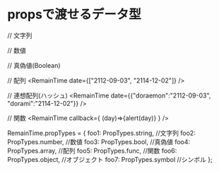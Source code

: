 # propsで渡せるデータ型

// 文字列
<RemainTime date="2112-09-03 00:00:00" />

// 数値
<RemainTime time={4502271600000} />

// 真偽値(Boolean)
<RemainTime isDate={true} />

// 配列
<RemainTime date={["2112-09-03", "2114-12-02"]} />

// 連想配列(ハッシュ)
<RemainTime date={{"doraemon":"2112-09-03", "dorami":"2114-12-02"}} />

// 関数
<RemainTime callback={ (day)=>{alert(day)} } />


RemainTime.propTypes = {
  foo1: PropTypes.string,   //文字列
  foo2: PropTypes.number,   //数値
  foo3: PropTypes.bool,     //真偽値
  foo4: PropTypes.array,    //配列
  foo5: PropTypes.func,     //関数
  foo6: PropTypes.object,   //オブジェクト
  foo7: PropTypes.symbol    //シンボル
};
